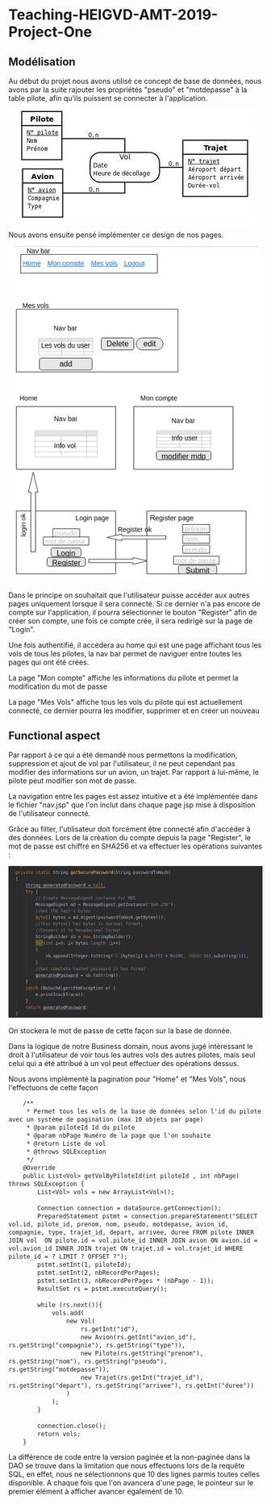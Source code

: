 # Teaching-HEIGVD-AMT-2019-Project-One
## Modélisation
Au début du projet nous avons utilisé ce concept de base de données, nous avons par la suite rajouter les propriétés "pseudo" et "motdepasse" à la table pilote, afin qu'ils puissent se connecter à l'application.

![Concept de base de données](../rapport-pic/schema.jpg)

Nous avons ensuite pensé implémenter ce design de nos pages.

![Mockup](../rapport-pic/mockup.png)

Dans le principe on souhaitait que l'utilisateur puisse accéder aux autres pages uniquement lorsque il sera connecté. Si ce dernier n'a pas encore de compte sur l'application, il pourra sélectionner le bouton "Register" afin de créer son compte, une fois ce compte crée, il sera redirigé sur la page de "Login".

Une fois authentifié, il accédera au home qui est une page affichant tous les vols de tous les pilotes, la nav bar permet de naviguer entre toutes les pages qui ont été crées.

La page "Mon compte" affiche les informations du pilote et permet la modification du mot de passe

La page "Mes Vols" affiche tous les vols du pilote qui est actuellement connecté, ce dernier pourra les modifier, supprimer et en créer un nouveau

## Functional aspect

Par rapport à ce qui a été demandé nous permettons la modification, suppression et ajout de vol par l'utilisateur, il ne peut cependant pas modifier des informations sur un avion, un trajet. Par rapport à lui-même, le pilote peut modifier son mot de passe.

La navigation entre les pages est assez intuitive et a été implémentée dans le fichier "nav.jsp" que l'on inclut dans chaque page jsp mise à disposition de l'utilisateur connecté.

Grâce au filter, l'utilisateur doit forcément être connecté afin d'accéder à des données. Lors de la création du compte depuis la page "Register", le mot de passe est chiffré en SHA256 et va effectuer les opérations suivantes :

![Methode hash](../rapport-pic/hash.jpg)

On stockera le mot de passe de cette façon sur la base de donnée.

Dans la logique de notre Business domain, nous avons jugé intéressant le droit à l'utilisateur de voir tous les autres vols des autres pilotes, mais seul celui qui a été attribué à un vol peut effectuer des opérations dessus.

Nous avons implémenté la pagination pour "Home" et "Mes Vols", nous l'effectuons de cette façon
```
    /**
     * Permet tous les vols de la base de données selon l'id du pilote avec un système de pagination (max 10 objets par page)
     * @param piloteId Id du pilote
     * @param nbPage Numéro de la page que l'on souhaite
     * @return Liste de vol
     * @throws SQLException
     */
    @Override
    public List<Vol> getVolByPiloteId(int piloteId , int nbPage) throws SQLException {
        List<Vol> vols = new ArrayList<Vol>();

        Connection connection = dataSource.getConnection();
        PreparedStatement pstmt = connection.prepareStatement("SELECT vol.id, pilote_id, prenom, nom, pseudo, motdepasse, avion_id, compagnie, type, trajet_id, depart, arrivee, duree FROM pilote INNER JOIN vol  ON pilote.id = vol.pilote_id INNER JOIN avion ON avion.id = vol.avion_id INNER JOIN trajet ON trajet.id = vol.trajet_id WHERE pilote_id = ? LIMIT ? OFFSET ?");
        pstmt.setInt(1, piloteId);
        pstmt.setInt(2, nbRecordPerPages);
        pstmt.setInt(3, nbRecordPerPages * (nbPage - 1));
        ResultSet rs = pstmt.executeQuery();

        while (rs.next()){
            vols.add(
                new Vol(
                    rs.getInt("id"),
                    new Avion(rs.getInt("avion_id"), rs.getString("compagnie"), rs.getString("type")),
                    new Pilote(rs.getString("prenom"), rs.getString("nom"), rs.getString("pseudo"), rs.getString("motdepasse")),
                    new Trajet(rs.getInt("trajet_id"), rs.getString("depart"), rs.getString("arrivee"), rs.getInt("duree"))
                )
            );
        }

        connection.close();
        return vols;
    }
```
La différence de code entre la version paginée et la non-paginée dans la DAO se trouve dans la limitation que nous effectuons lors de la requête SQL, en effet, nous ne sélectionnons que 10 des lignes parmis toutes celles disponible. A chaque fois que l'on avancera d'une page, le pointeur sur le premier élément à afficher avancer également de 10.
